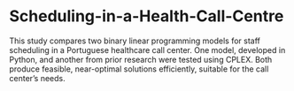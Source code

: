 # Scheduling-in-a-Health-Call-Centre
This study compares two binary linear programming models for staff scheduling in a Portuguese healthcare call center. One model, developed in Python, and another from prior research were tested using CPLEX. Both produce feasible, near-optimal solutions efficiently, suitable for the call center’s needs.
